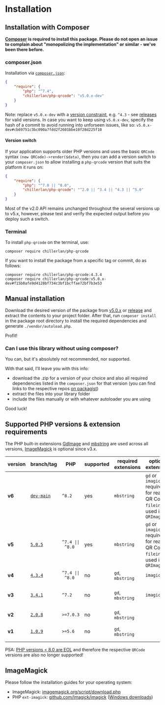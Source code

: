 # Installation

## Installation with Composer

**[Composer](https://getcomposer.org) is required to install this package. Please do not open an issue to complain about "monopolizing the implementation" or similar - we've been there before.**


### composer.json

Installation via [`composer.json`](https://getcomposer.org/doc/04-schema.md):

```json
{
	"require": {
		"php": "^7.4",
		"chillerlan/php-qrcode": "v5.0.x-dev"
	}
}
```

Note: replace `v5.0.x-dev` with a [version constraint](https://getcomposer.org/doc/articles/versions.md#writing-version-constraints), e.g. `^4.3` - see [releases](https://github.com/chillerlan/php-qrcode/releases) for valid versions.
In case you want to keep using `v5.0.x-dev`, specify the hash of a commit to avoid running into unforseen issues, like so: `v5.0.x-dev#cb69751c3bc090a7fdd2f2601bbe10f28d225f10`


#### Version switch

If your application supports older PHP versions and uses the basic `QRCode` syntax `(new QRCode)->render($data)`, then you can add a version switch to your `composer.json` to allow installing a `php-qrcode` version that suits the platform it runs on:

```json
{
	"require": {
		"php": "^7.0 || ^8.0",
		"chillerlan/php-qrcode": "^2.0 || ^3.4 || ^4.3 || ^5.0"
	}
}
```

Most of the v2.0 API remains unchanged throughout the several versions up to v5.x, however, please test and verify the expected output before you deploy such a switch.


### Terminal

To install `php-qrcode` on the terminal, use:

```shell
composer require chillerlan/php-qrcode
```

If you want to install the package from a specific tag or commit, do as follows:

```shell
composer require chillerlan/php-qrcode:4.3.4
composer require chillerlan/php-qrcode:v5.0.x-dev#f15b0afe9d4128bf734c3bf1bcffae72bf7b3e53
```


## Manual installation

Download the desired version of the package from [v5.0.x](https://github.com/chillerlan/php-qrcode/archive/refs/heads/v5.0.x.zip) or
[release](https://github.com/chillerlan/php-qrcode/releases) and extract the contents to your project folder.
After that, run `composer install` in the package root directory to install the required dependencies and generate `./vendor/autoload.php`.

Profit!


### Can I use this library without using composer?

You can, but it's absolutely not recommended, nor supported.

With that said, I'll leave you with this info:

- download the .zip for a version of your choice and also all required dependencies listed in the `composer.json` for that version (you can find links to the respective repos [on packagist](https://packagist.org/packages/chillerlan/php-qrcode))
- extract the files into your library folder
- include the files manually or with whatever autoloader you are using

Good luck!


## Supported PHP versions & extension requirements

The PHP built-in extensions [GdImage](https://www.php.net/manual/book.image.php) and [mbstring](https://www.php.net/manual/book.mbstring.php) are used across all versions, [ImageMagick](https://www.php.net/manual/book.imagick.php) is optional since v3.x.

| version | branch/tag                                                           | PHP              | supported | required extensions | optional extensions                                                                | info                      |
|---------|----------------------------------------------------------------------|------------------|-----------|---------------------|------------------------------------------------------------------------------------|---------------------------|
| **v6**  | [`dev-main`](https://github.com/chillerlan/php-qrcode/tree/main)     | `^8.2`           | yes       | `mbstring`          | `gd` or `imagick` required for reading QR Codes, `fileinfo` is used in `QRImagick` |                           |
| **v5**  | [`5.0.5`](https://github.com/chillerlan/php-qrcode/tree/v5.0.x)      | `^7.4 \|\| ^8.0` | yes       | `mbstring`          | `gd` or `imagick` required for reading QR Codes, `fileinfo` is used in `QRImagick` |                           |
| **v4**  | [`4.3.4`](https://github.com/chillerlan/php-qrcode/tree/v4.3.x)      | `^7.4 \|\| ^8.0` | no        | `gd`, `mbstring`    | `imagick`                                                                          |                           |
| **v3**  | [`3.4.1`](https://github.com/chillerlan/php-qrcode/tree/v3.2.x)      | `^7.2`           | no        | `gd`, `mbstring`    | `imagick`                                                                          | v3.4.1 also supports PHP8 |
| **v2**  | [`2.0.8`](https://github.com/chillerlan/php-qrcode/tree/v2.0.x)      | `>=7.0.3`        | no        | `gd`, `mbstring`    |                                                                                    |                           |
| **v1**  | [`1.0.9`](https://github.com/chillerlan/php-qrcode/tree/v2.0.x-php5) | `>=5.6`          | no        | `gd`, `mbstring`    |                                                                                    | please let PHP 5 die!     |

PSA: [PHP versions < 8.0 are EOL](https://www.php.net/supported-versions.php) and therefore the respective `QRCode` versions are also no longer supported!


## ImageMagick

Please follow the installation guides for your operating system:
- ImageMagick: [imagemagick.org/script/download.php](https://imagemagick.org/script/download.php)
- PHP `ext-imagick`: [github.com/Imagick/imagick](https://github.com/Imagick/imagick) ([Windows downloads](https://mlocati.github.io/articles/php-windows-imagick.html))
